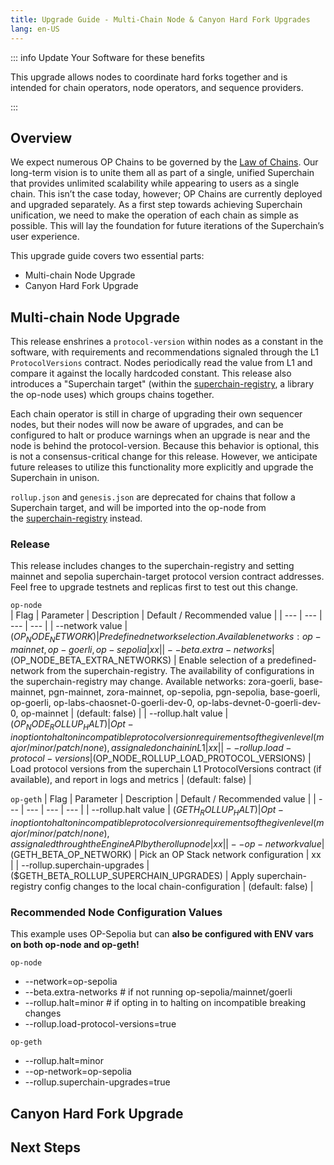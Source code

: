 ```yaml
---
title: Upgrade Guide - Multi-Chain Node & Canyon Hard Fork Upgrades
lang: en-US
---
```


::: info Update Your Software for these benefits

This upgrade allows nodes to coordinate hard forks together and is intended for chain operators, node operators, and sequence providers.

:::


## Overview

We expect numerous OP Chains to be governed by the [Law of Chains](https://optimism.mirror.xyz/JfVOJ1Ng2l5H6JbIAtfOcYBKa4i9DyRTUJUuOqDpjIs). Our long-term vision is to unite them all as part of a single, unified Superchain that provides unlimited scalability while appearing to users as a single chain. 
This isn’t the case today, however; OP Chains are currently deployed and upgraded separately. As a first step towards achieving Superchain unification, we need to make the operation of each chain as simple as possible. 
This will lay the foundation for future iterations of the Superchain’s user experience.

This upgrade guide covers two essential parts:
- Multi-chain Node Upgrade
- Canyon Hard Fork Upgrade

## Multi-chain Node Upgrade

This release enshrines a `protocol-version` within nodes as a constant in the software, with requirements and recommendations signaled through the L1 `ProtocolVersions` contract. Nodes periodically read the value from L1 and compare it against the locally hardcoded constant. 
This release also introduces a "Superchain target" (within the [superchain-registry](https://github.com/ethereum-optimism/superchain-registry), a library the op-node uses) which groups chains together.

Each chain operator is still in charge of upgrading their own sequencer nodes, but their nodes will now be aware of upgrades, and can be configured to halt or produce warnings when an upgrade is near and the node is behind the protocol-version. 
Because this behavior is optional, this is not a consensus-critical change for this release. However, we anticipate future releases to utilize this functionality more explicitly and upgrade the Superchain in unison.

`rollup.json` and `genesis.json` are deprecated for chains that follow a Superchain target, and will be imported into the op-node from the [superchain-registry](https://github.com/ethereum-optimism/superchain-registry) instead.

### Release

This release includes changes to the superchain-registry and setting mainnet and sepolia superchain-target protocol version contract addresses.
Feel free to upgrade testnets and replicas first to test out this change.

`op-node`                                              
| Flag | Parameter | Description | Default / Recommended value |
| --- | --- | --- | --- |
| --network value | ($OP_NODE_NETWORK) | Predefined network selection. Available networks: op-mainnet, op-goerli, op-sepolia | xx |
| --beta.extra-networks | ($OP_NODE_BETA_EXTRA_NETWORKS) | Enable selection of a predefined-network from the superchain-registry. The availability of configurations in the superchain-registry may change. Available networks: zora-goerli, base-mainnet, pgn-mainnet, zora-mainnet, op-sepolia, pgn-sepolia, base-goerli, op-goerli, op-labs-chaosnet-0-goerli-dev-0, op-labs-devnet-0-goerli-dev-0, op-mainnet  | (default: false)  |
| --rollup.halt value  | ($OP_NODE_ROLLUP_HALT) | Opt-in option to halt on incompatible protocol version requirements of the given level (major/minor/patch/none), as signaled onchain in L1  | xx |
| --rollup.load-protocol-versions | ($OP_NODE_ROLLUP_LOAD_PROTOCOL_VERSIONS) | Load protocol versions from the superchain L1 ProtocolVersions contract (if available), and report in logs and metrics | (default: false) |

`op-geth`
| Flag | Parameter | Description | Default / Recommended value |
| --- | --- | --- | --- |
| --rollup.halt value | ($GETH_ROLLUP_HALT) | Opt-in option to halt on incompatible protocol version requirements of the given level (major/minor/patch/none), as signaled through the Engine API by the rollup node | xx |
| --op-network value | ($GETH_BETA_OP_NETWORK) | Pick an OP Stack network configuration  | xx |
| --rollup.superchain-upgrades | ($GETH_BETA_ROLLUP_SUPERCHAIN_UPGRADES) | Apply superchain-registry config changes to the local chain-configuration | (default: false) |

### Recommended Node Configuration Values
This example uses OP-Sepolia but can **also be configured with ENV vars on both op-node and op-geth!**

`op-node`
- --network=op-sepolia
- --beta.extra-networks   # if not running op-sepolia/mainnet/goerli
- --rollup.halt=minor     # if opting in to halting on incompatible breaking changes
- --rollup.load-protocol-versions=true

`op-geth`
- --rollup.halt=minor
- --op-network=op-sepolia
- --rollup.superchain-upgrades=true

## Canyon Hard Fork Upgrade



## Next Steps



